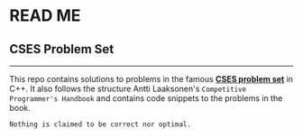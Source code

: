 # READ ME

## CSES Problem Set
---
This repo contains solutions to problems in the famous [**CSES problem set**](https://cses.fi/problemset/) in C++. It also follows the  structure Antti Laaksonen's `Competitive Programmer's Handbook` and contains code snippets to the problems in the book.  

```
Nothing is claimed to be correct nor optimal.
```
